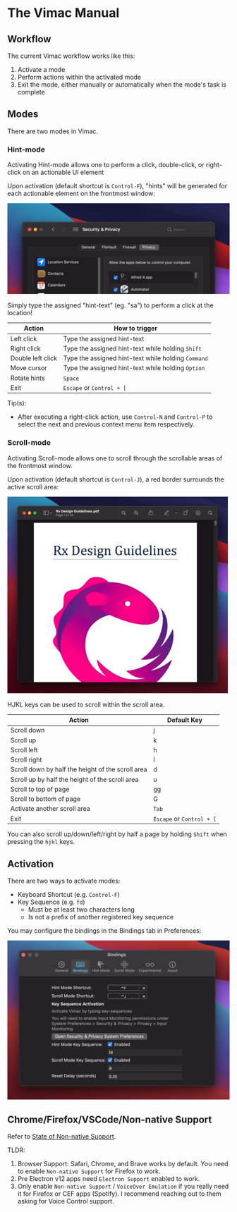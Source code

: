 # The Vimac Manual

## Workflow

The current Vimac workflow works like this:

1. Activate a mode
2. Perform actions within the activated mode
3. Exit the mode, either manually or automatically when the mode's task is complete

## Modes

There are two modes in Vimac.

### Hint-mode

Activating Hint-mode allows one to perform a click, double-click, or right-click on an actionable UI element

Upon activation (default shortcut is `Control-F`), "hints" will be generated for each actionable element on the frontmost window:

<img src="hint-mode.gif">

Simply type the assigned "hint-text" (eg. "sa") to perform a click at the location!

| Action      | How to trigger |
|-----------|-------------
| Left click | Type the assigned hint-text |
| Right click | Type the assigned hint-text while holding `Shift` |
| Double left click | Type the assigned hint-text while holding `Command` |
| Move cursor | Type the assigned hint-text while holding `Option` |
| Rotate hints | `Space` |
| Exit | `Escape` or `Control + [`|

Tip(s):
- After executing a right-click action, use `Control-N` and `Control-P` to select the next and previous context menu item respectively.

### Scroll-mode

Activating Scroll-mode allows one to scroll through the scrollable areas of the frontmost window.

Upon activation (default shortcut is `Control-J`), a red border surrounds the active scroll area:

<img src="scroll-mode.gif">

HJKL keys can be used to scroll within the scroll area.

| Action      | Default Key |
|-----------|-------------
| Scroll down | j |
| Scroll up | k |
| Scroll left | h |
| Scroll right | l |
| Scroll down by half the height of the scroll area | d |
| Scroll up by half the height of the scroll area | u |
| Scroll to top of page | gg |
| Scroll to bottom of page | G |
| Activate another scroll area | `Tab` |
| Exit | `Escape` or `Control + [`|

You can also scroll up/down/left/right by half a page by holding `Shift` when pressing the `hjkl` keys.

## Activation

There are two ways to activate modes:

- Keyboard Shortcut (e.g. `Control-F`)
- Key Sequence (e.g. `fd`)
  - Must be at least two characters long
  - Is not a prefix of another registered key sequence

You may configure the bindings in the Bindings tab in Preferences:

<img src="bindings.png">

## Chrome/Firefox/VSCode/Non-native Support

Refer to [State of Non-native Support](./state-of-non-native-support.md).

TLDR:

1. Browser Support: Safari, Chrome, and Brave works by default. You need to enable `Non-native Support` for Firefox to work.
2. Pre Electron v12 apps need `Electron Support` enabled to work.
3. Only enable `Non-native Support` / `VoiceOver Emulation` if you really need it for Firefox or CEF apps (Spotify). I recommend reaching out to them asking for Voice Control support.